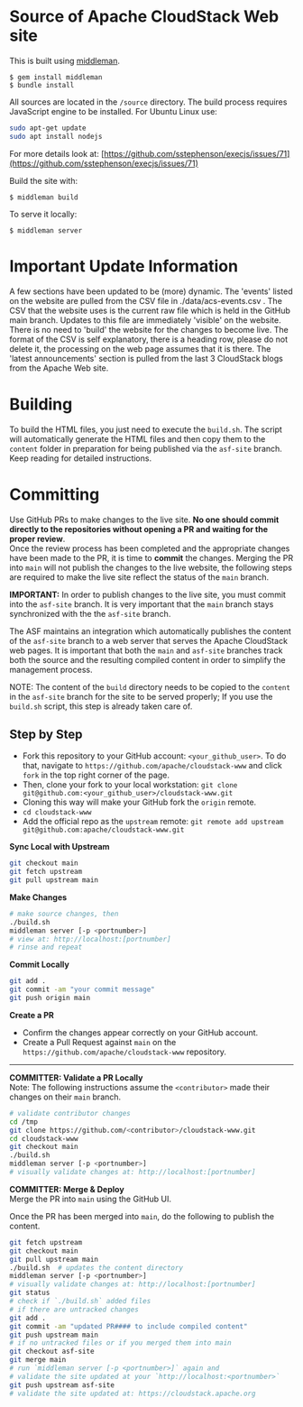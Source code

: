 Source of Apache CloudStack Web site
====================================

This is built using [middleman](https://middlemanapp.com).

    $ gem install middleman
    $ bundle install

All sources are located in the `/source` directory. The build process requires JavaScript engine to be installed. For Ubuntu Linux use:

```bash
sudo apt-get update
sudo apt install nodejs
```

For more details look at: 
[https://github.com/sstephenson/execjs/issues/71](https://github.com/sstephenson/execjs/issues/71)

Build the site with:

    $ middleman build

To serve it locally:

    $ middleman server

# Important Update Information

A few sections have been updated to be (more) dynamic.  The 'events' listed on the website are pulled from the CSV file in ./data/acs-events.csv .  The CSV that the website uses is the current raw file which is held in the GitHub main branch. Updates to this file are immediately 'visible' on the website.  There is no need to 'build' the website for the changes to become live. The format of the CSV is self explanatory, there is a heading row, please do not delete it, the processing on the web page assumes that it is there.  The 'latest announcements' section is pulled from the last 3 CloudStack blogs from the Apache Web site.

# Building
To build the HTML files, you just need to execute the `build.sh`. The script will automatically generate the HTML files and then copy them to the `content` folder in preparation for being published via the `asf-site` branch.  Keep reading for detailed instructions.

# Committing
Use GitHub PRs to make changes to the live site. **No one should commit directly to the repositories without opening a PR and waiting for the proper review**.  
Once the review process has been completed and the appropriate changes have been made to the PR, it is time to **commit** the changes.  Merging the PR into `main` will not publish the changes to the live website, the following steps are required to make the live site reflect the status of the `main` branch.

**IMPORTANT:** In order to publish changes to the live site, you must commit into the `asf-site` branch.  It is very important that the `main` branch stays synchronized with the the `asf-site` branch.

The ASF maintains an integration which automatically publishes the content of the `asf-site` branch to a web server that serves the Apache CloudStack web pages.  It is important that both the `main` and `asf-site` branches track both the source and the resulting compiled content in order to simplify the management process.

NOTE: The content of the `build` directory needs to be copied to the `content` in the `asf-site` branch for the site to be served properly; If you use the `build.sh` script, this step is already taken care of.

## Step by Step
* Fork this repository to your GitHub account: `<your_github_user>`. To do that, navigate to `https://github.com/apache/cloudstack-www` and click `fork` in the top right corner of the page.
* Then, clone your fork to your local workstation: `git clone git@github.com:<your_github_user>/cloudstack-www.git`
* Cloning this way will make your GitHub fork the `origin` remote.
* `cd cloudstack-www`
* Add the official repo as the `upstream` remote: `git remote add upstream git@github.com:apache/cloudstack-www.git`


**Sync Local with Upstream**
```bash
git checkout main
git fetch upstream
git pull upstream main
```


**Make Changes**
```bash
# make source changes, then
./build.sh
middleman server [-p <portnumber>]
# view at: http://localhost:[portnumber]
# rinse and repeat
```


**Commit Locally**
```bash
git add .
git commit -am "your commit message"
git push origin main
```


**Create a PR**  
* Confirm the changes appear correctly on your GitHub account.
* Create a Pull Request against `main` on the `https://github.com/apache/cloudstack-www` repository.

---

**COMMITTER: Validate a PR Locally**  
Note: The following instructions assume the `<contributor>` made their changes on their `main` branch.

```bash
# validate contributor changes
cd /tmp
git clone https://github.com/<contributor>/cloudstack-www.git
cd cloudstack-www
git checkout main
./build.sh
middleman server [-p <portnumber>]
# visually validate changes at: http://localhost:[portnumber]
```


**COMMITTER: Merge & Deploy**  
Merge the PR into `main` using the GitHub UI.

Once the PR has been merged into `main`, do the following to publish the content.
```bash
git fetch upstream
git checkout main
git pull upstream main
./build.sh  # updates the content directory
middleman server [-p <portnumber>]
# visually validate changes at: http://localhost:[portnumber]
git status
# check if `./build.sh` added files
# if there are untracked changes
git add .
git commit -am "updated PR#### to include compiled content"
git push upstream main
# if no untracked files or if you merged them into main
git checkout asf-site
git merge main
# run `middleman server [-p <portnumber>]` again and
# validate the site updated at your `http://localhost:<portnumber>`
git push upstream asf-site
# validate the site updated at: https://cloudstack.apache.org
```
